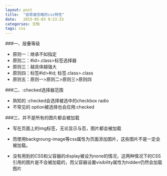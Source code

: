 ```yaml
---
layout: post
title:  "容易被忽略的css特性"
date:   2015-05-03 9:23:33
categories: 文档
tags: css
---
```

<!--more-->

###一、层叠等级

* 原则一：继承不如指定
* 原则二：#id>.class>标签选择器
* 原则三：越具体越强大
* 原则四：标签#id>#id; 标签.class>.class
* 原则五：原则一>原则二>原则三>原则四

###二、:checked选择器范围

* 熟知的 :checked会选择被选中的checkbox radio
* 不常见的 option被选择也会应用:checked

###三、并不是所有的图片都会被加载

* 写在页面上的img标签，无论显示与否，图片都会被加载

* 而使用backgroung-image等css属性为页面添加图片，这些图片不是一定会被加载。
* 没有用到的CSS和父容器的display被设为none的情况，这两种情况下的CSS引用的图片是不会被加载的，而父容器设置visibility属性为hidden仍然会加载图片

